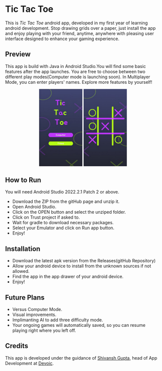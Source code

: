# Tic Tac Toe

This is *Tic Tac Toe* android app, developed in my first year of learning android development. Stop drawing grids over a paper, just install the app and enjoy playing with your friend, anytime, anywhere with pleasing user interface designed to enhance your gaming experience.

## Preview
This app is build with Java in Android Studio.You will find some basic features after the app launches. You are free to choose between two different play modes(Computer mode is launching soon). In Multiplayer Mode, you can enter players' names. Explore more features by yourself!

<!-- ![Alt text](./Screenshot%202023-08-10%20202915.jpg) -->
<!-- HTML -->
<div align="center" >
<img src="./preview/img1.jpg" alt="Alt img" width="140" >
<img src="./preview/img2.jpg" alt="Alt img" width="140" >
</div>

## How to Run

You will need Android Studio 2022.2.1 Patch 2 or above.

- Download the ZIP from the gitHub page and unzip it.
- Open Android Studio.
- Click on the OPEN button and select the unziped folder.
- Click on Trust project if asked to.
- Wait for gradle to download necessary packages.
- Select your Emulator and click on Run app button.
- Enjoy!

## Installation

- Download the latest apk version from the Releases(gitHub  Repository)
- Allow your android device to install from the unknown sources if not allowed.
- Find the app in the app drawer of your android device.
- Enjoy!


## Future Plans

- Versus Computer Mode.
- Visual improvements.
- Implimanting AI to add three difficulty mode.
- Your ongoing games will automatically saved, so you can resume playing right where you left off.

## Credits

This app is developed under the guidance of [Shivansh Gupta](http://gshivg.me/github), head of App Development at [Devoic](https://www.linkedin.com/company/thedevoic/).

<!-- ## Contact us


If you have any questions, suggestions, or feedback, please feel free to contact us:

- Email: [tuspatidar7024@gmail.com](mailto:tuspatidar7024@gmal.com)
- LinkedIn: [https://www.linkedin.com/in/tushar-partiar-b30459255/](https://www.linkedin.com/in/tushar-patidar-b30459255/)
- GitHub: [https://github.com/Tushar7024](https://github.com/Tushar7024)

Thank you for choosing the Tic Tac Toe Android App. Let the games begin  -->
